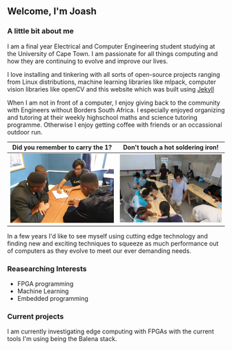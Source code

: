 ## Welcome, I'm Joash

### A little bit about me
I am a final year Electrical and Computer Engineering student studying at the University of Cape Town. I am passionate for all things computing and how they are continuing to evolve and improve our lives.

I love installing and tinkering with all sorts of open-source projects ranging from Linux distributions, machine learning libraries like mlpack, computer vision libraries like openCV and this website which was built using [Jekyll](https://jekyllrb.com/)

When I am not in front of a computer, I enjoy giving back to the community with Engineers without Borders South Africa. I especially enjoyed organizing and tutoring at their weekly highschool maths and science tutoring programme. Otherwise I enjoy getting coffee with friends or an occassional outdoor run.  

Did you remember to carry the 1? | Don't touch a hot soldering iron!
:-------------------------:|:-------------------------:
![Tutoring](assets/Tutoring.jpg) | ![SolderingPicture](assets/joash_soldering.jpg)

In a few years I'd like to see myself using cutting edge technology and finding new and exciting techniques to squeeze as much performance out of computers as they evolve to meet our ever demanding needs. 

### Reasearching Interests

* FPGA programming
* Machine Learning
* Embedded programming

### Current projects

I am currently investigating edge computing with FPGAs with the current tools I'm using being the Balena stack.
